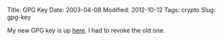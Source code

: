 Title: GPG Key
Date: 2003-04-08
Modified: 2012-10-12
Tags: crypto
Slug: gpg-key

My new GPG key is up <a href="http://pig-monkey.com/key.asc" >here</a>. I had to revoke the old one.
